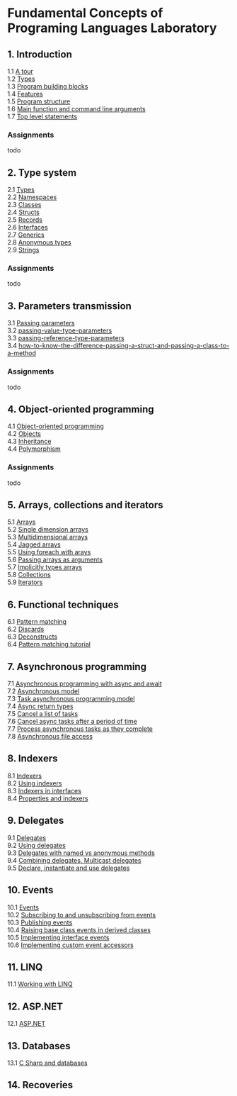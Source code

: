 <h1>Fundamental Concepts of Programing Languages Laboratory</h1>

<h2>1. Introduction</h2>
1.1 <a href="https://docs.microsoft.com/en-us/dotnet/csharp/tour-of-csharp/">A tour</a><br>
1.2 <a href="https://docs.microsoft.com/en-us/dotnet/csharp/tour-of-csharp/types">Types</a><br>
1.3 <a href="https://docs.microsoft.com/en-us/dotnet/csharp/tour-of-csharp/program-building-blocks">Program building blocks</a><br>
1.4 <a href="https://docs.microsoft.com/en-us/dotnet/csharp/tour-of-csharp/features">Features</a><br>
1.5 <a href="https://docs.microsoft.com/en-us/dotnet/csharp/fundamentals/program-structure/">Program structure</a><br>
1.6 <a href="https://docs.microsoft.com/en-us/dotnet/csharp/fundamentals/program-structure/main-command-line">Main function and command line arguments</a><br>
1.7 <a href="https://docs.microsoft.com/en-us/dotnet/csharp/fundamentals/program-structure/top-level-statements">Top level statements</a><br>
<h3>Assignments</h3>
<p>
todo
</p>

<h2>2. Type system</h2>
2.1 <a href="https://docs.microsoft.com/en-us/dotnet/csharp/fundamentals/types/">Types</a><br>
2.2 <a href="https://docs.microsoft.com/en-us/dotnet/csharp/fundamentals/types/namespaces">Namespaces</a><br>
2.3 <a href="https://docs.microsoft.com/en-us/dotnet/csharp/fundamentals/types/classes">Classes</a><br>
2.4 <a href="https://docs.microsoft.com/en-us/dotnet/csharp/language-reference/builtin-types/struct">Structs</a><br>
2.5 <a href="https://docs.microsoft.com/en-us/dotnet/csharp/fundamentals/types/records">Records</a><br>
2.6 <a href="https://docs.microsoft.com/en-us/dotnet/csharp/fundamentals/types/interfaces">Interfaces</a><br>
2.7 <a href="https://docs.microsoft.com/en-us/dotnet/csharp/fundamentals/types/generics">Generics</a><br>
2.8 <a href="https://docs.microsoft.com/en-us/dotnet/csharp/fundamentals/types/anonymous-types">Anonymous types</a><br>
2.9 <a href="https://docs.microsoft.com/en-us/dotnet/csharp/programming-guide/strings/">Strings</a><br>
<h3>Assignments</h3>
<p>
todo
</p>

<h2>3. Parameters transmission</h2>
3.1 <a href="https://docs.microsoft.com/en-us/dotnet/csharp/programming-guide/classes-and-structs/passing-parameters">Passing parameters</a><br>
3.2 <a href="https://docs.microsoft.com/en-us/dotnet/csharp/programming-guide/classes-and-structs/passing-value-type-parameters">passing-value-type-parameters</a><br>
3.3 <a href="https://docs.microsoft.com/en-us/dotnet/csharp/programming-guide/classes-and-structs/passing-reference-type-parameters">passing-reference-type-parameters</a><br>
3.4 <a href="https://docs.microsoft.com/en-us/dotnet/csharp/programming-guide/classes-and-structs/how-to-know-the-difference-passing-a-struct-and-passing-a-class-to-a-method">how-to-know-the-difference-passing-a-struct-and-passing-a-class-to-a-method</a><br>
<h3>Assignments</h3>
<p>
todo
</p>

<h2>4. Object-oriented programming</h2>
4.1 <a href="https://docs.microsoft.com/en-us/dotnet/csharp/fundamentals/object-oriented/">Object-oriented programming</a><br>4.2 <a href="https://docs.microsoft.com/en-us/dotnet/csharp/fundamentals/object-oriented/objects">Objects</a><br>
4.3 <a href="https://docs.microsoft.com/en-us/dotnet/csharp/fundamentals/object-oriented/inheritance">Inheritance</a><br>
4.4 <a href="https://docs.microsoft.com/en-us/dotnet/csharp/fundamentals/object-oriented/polymorphism">Polymorphism</a><br>
<h3>Assignments</h3>
<p>
todo
</p>

<h2>5. Arrays, collections and iterators</h2>
5.1 <a href="https://docs.microsoft.com/en-us/dotnet/csharp/programming-guide/arrays/">Arrays</a><br>
5.2 <a href="https://docs.microsoft.com/en-us/dotnet/csharp/programming-guide/arrays/single-dimensional-arrays">Single dimension arrays</a><br>
5.3 <a href="https://docs.microsoft.com/en-us/dotnet/csharp/programming-guide/arrays/multidimensional-arrays">Multidimensional arrays</a><br>
5.4 <a href="https://docs.microsoft.com/en-us/dotnet/csharp/programming-guide/arrays/jagged-arrays">Jagged arrays</a><br>
5.5 <a href="https://docs.microsoft.com/en-us/dotnet/csharp/programming-guide/arrays/using-foreach-with-arrays">Using foreach with arays</a><br>
5.6 <a href="https://docs.microsoft.com/en-us/dotnet/csharp/programming-guide/arrays/passing-arrays-as-arguments">Passing arrays as arguments</a><br>
5.7 <a href="https://docs.microsoft.com/en-us/dotnet/csharp/programming-guide/arrays/implicitly-typed-arrays">Implicitly types arrays</a><br>
5.8 <a href="https://docs.microsoft.com/en-us/dotnet/csharp/programming-guide/concepts/collections">Collections</a><br>
5.9 <a href="https://docs.microsoft.com/en-us/dotnet/csharp/programming-guide/concepts/iterators">Iterators</a><br>

<h2>6. Functional techniques</h2>
6.1 <a href="https://docs.microsoft.com/en-us/dotnet/csharp/fundamentals/functional/pattern-matching">Pattern matching</a><br>
6.2 <a href="https://docs.microsoft.com/en-us/dotnet/csharp/fundamentals/functional/discards">Discards</a><br>
6.3 <a href="https://docs.microsoft.com/en-us/dotnet/csharp/fundamentals/functional/deconstruct">Deconstructs</a><br>
6.4 <a href="https://docs.microsoft.com/en-us/dotnet/csharp/fundamentals/tutorials/pattern-matching">Pattern matching tutorial</a><br>

<h2>7. Asynchronous programming</h2>
7.1 <a href="https://docs.microsoft.com/en-us/dotnet/csharp/programming-guide/concepts/async/">Asynchronous programming with async and await</a><br>
7.2 <a href="https://docs.microsoft.com/en-us/dotnet/csharp/async">Asynchronous model</a><br>
7.3 <a href="https://docs.microsoft.com/en-us/dotnet/csharp/programming-guide/concepts/async/task-asynchronous-programming-model">Task asynchronous programming model</a><br>
7.4 <a href="https://docs.microsoft.com/en-us/dotnet/csharp/programming-guide/concepts/async/async-return-types">Async return types</a><br>
7.5 <a href="https://docs.microsoft.com/en-us/dotnet/csharp/programming-guide/concepts/async/cancel-an-async-task-or-a-list-of-tasks">Cancel a list of tasks</a><br>
7.6 <a href="https://docs.microsoft.com/en-us/dotnet/csharp/programming-guide/concepts/async/cancel-async-tasks-after-a-period-of-time">Cancel async tasks after a period of time</a><br>
7.7 <a href="https://docs.microsoft.com/en-us/dotnet/csharp/programming-guide/concepts/async/start-multiple-async-tasks-and-process-them-as-they-complete?pivots=dotnet-6-0">Process asynchronous tasks as they complete</a><br>
7.8 <a href="https://docs.microsoft.com/en-us/dotnet/csharp/programming-guide/concepts/async/using-async-for-file-access">Asynchronous file access</a><br>

<h2>8. Indexers</h2>
8.1 <a href="https://docs.microsoft.com/en-us/dotnet/csharp/programming-guide/indexers/">Indexers</a><br>
8.2 <a href="https://docs.microsoft.com/en-us/dotnet/csharp/programming-guide/indexers/using-indexers">Using indexers</a><br>
8.3 <a href="https://docs.microsoft.com/en-us/dotnet/csharp/programming-guide/indexers/indexers-in-interfaces">Indexers in interfaces</a><br>
8.4 <a href="https://docs.microsoft.com/en-us/dotnet/csharp/programming-guide/indexers/comparison-between-properties-and-indexers">Properties and indexers</a><br>

<h2>9. Delegates</h2>
9.1 <a href="https://docs.microsoft.com/en-us/dotnet/csharp/programming-guide/delegates/">Delegates</a><br>
9.2 <a href="https://docs.microsoft.com/en-us/dotnet/csharp/programming-guide/delegates/using-delegates">Using delegates</a><br>
9.3 <a href="https://docs.microsoft.com/en-us/dotnet/csharp/programming-guide/delegates/delegates-with-named-vs-anonymous-methods">Delegates with named vs anonymous methods</a><br>
9.4 <a href="https://docs.microsoft.com/en-us/dotnet/csharp/programming-guide/delegates/how-to-combine-delegates-multicast-delegates">Combining delegates. Multicast delegates</a><br>
9.5 <a href="https://docs.microsoft.com/en-us/dotnet/csharp/programming-guide/delegates/how-to-declare-instantiate-and-use-a-delegate">Declare, instantiate and use delegates</a><br>

<h2>10. Events</h2>
10.1 <a href="https://docs.microsoft.com/en-us/dotnet/csharp/programming-guide/events/">Events</a><br>
10.2 <a href="https://docs.microsoft.com/en-us/dotnet/csharp/programming-guide/events/how-to-subscribe-to-and-unsubscribe-from-events">Subscribing to and unsubscribing from events</a><br>
10.3 <a href="https://docs.microsoft.com/en-us/dotnet/csharp/programming-guide/events/how-to-publish-events-that-conform-to-net-framework-guidelines">Publishing events</a><br>
10.4 <a href="https://docs.microsoft.com/en-us/dotnet/csharp/programming-guide/events/how-to-raise-base-class-events-in-derived-classes">Raising base class events in derived classes</a><br>
10.5 <a href="https://docs.microsoft.com/en-us/dotnet/csharp/programming-guide/events/how-to-implement-interface-events">Implementing interface events</a><br>
10.6 <a href="https://docs.microsoft.com/en-us/dotnet/csharp/programming-guide/events/how-to-implement-custom-event-accessors">Implementing custom event accessors</a><br>

<h2>11. LINQ</h2>
11.1 <a href="https://docs.microsoft.com/en-us/dotnet/csharp/tutorials/working-with-linq">Working with LINQ</a><br>

<h2>12. ASP.NET</h2>
12.1 <a href="laborator asp.net.pdf">ASP.NET</a>

<h2>13. Databases</h2>
13.1 <a href="laborator baze de date.pdf">C Sharp and databases</a>

<h2>14. Recoveries</h2>
